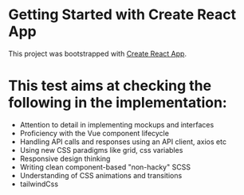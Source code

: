 # Getting Started with Create React App

This project was bootstrapped with [Create React App](https://github.com/facebook/create-react-app).

# This test aims at checking the following in the implementation:

- Attention to detail in implementing mockups and interfaces
- Proficiency with the Vue component lifecycle
- Handling API calls and responses using an API client, axios etc
- Using new CSS paradigms like grid, css variables
- Responsive design thinking
- Writing clean component-based "non-hacky" SCSS
- Understanding of CSS animations and transitions
- tailwindCss
